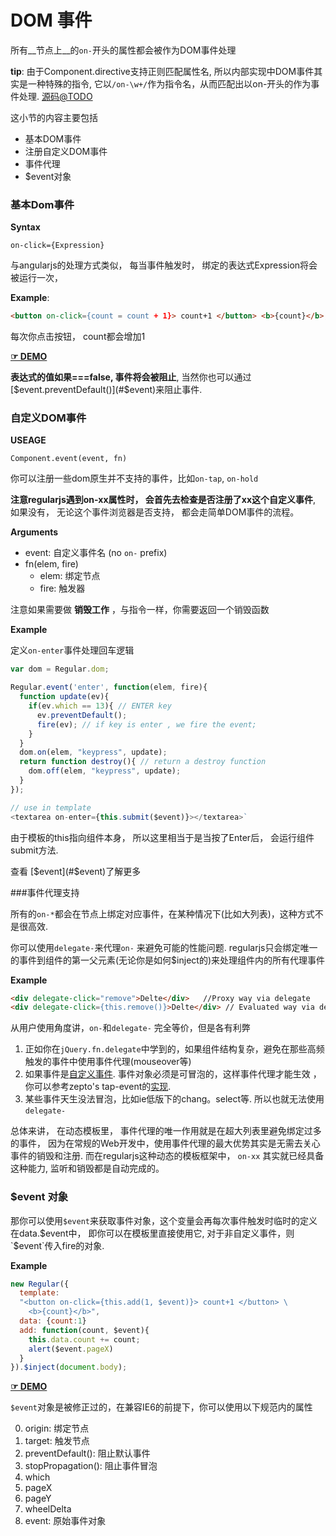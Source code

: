 
#  DOM 事件


所有__节点上__的`on-`开头的属性都会被作为DOM事件处理 

__tip__: 由于Component.directive支持正则匹配属性名, 所以内部实现中DOM事件其实是一种特殊的指令, 它以`/on-\w+/`作为指令名，从而匹配出以on-开头的作为事件处理. [源码@TODO]()

这小节的内容主要包括

- 基本DOM事件
- 注册自定义DOM事件
- 事件代理
- $event对象



### 基本Dom事件 

__Syntax__

`on-click={Expression}`

与angularjs的处理方式类似， 每当事件触发时， 绑定的表达式Expression将会被运行一次， 



__Example__:

```html
<button on-click={count = count + 1}> count+1 </button> <b>{count}</b>,
```


每次你点击按钮， count都会增加1


[__&#x261E; DEMO__](http://jsfiddle.net/leeluolee/y8PHE)

__表达式的值如果===false, 事件将会被阻止__, 当然你也可以通过[$event.preventDefault()](#$event)来阻止事件.



<a name="custom-event"></a>

### 自定义DOM事件


__USEAGE__

`Component.event(event, fn)` 


你可以注册一些dom原生并不支持的事件，比如`on-tap`, `on-hold`

__注意regularjs遇到on-xx属性时， 会首先去检查是否注册了xx这个自定义事件__, 如果没有， 无论这个事件浏览器是否支持， 都会走简单DOM事件的流程。


__Arguments__

* event:  自定义事件名  (no `on-` prefix) 
* fn(elem, fire)
  - elem:    绑定节点
  - fire:    触发器 



注意如果需要做 __销毁工作__ ，与指令一样，你需要返回一个销毁函数



__Example__


定义`on-enter`事件处理回车逻辑



```js
var dom = Regular.dom;

Regular.event('enter', function(elem, fire){
  function update(ev){
    if(ev.which == 13){ // ENTER key
      ev.preventDefault();
      fire(ev); // if key is enter , we fire the event;
    }
  }
  dom.on(elem, "keypress", update);
  return function destroy(){ // return a destroy function
    dom.off(elem, "keypress", update);
  }
});

// use in template
<textarea on-enter={this.submit($event)}></textarea>`
```

由于模板的this指向组件本身， 所以这里相当于是当按了Enter后， 会运行组件submit方法.

查看 [$event](#$event)了解更多



###事件代理支持



所有的`on-*`都会在节点上绑定对应事件，在某种情况下(比如大列表)，这种方式不是很高效.

你可以使用`delegate-`来代理`on-` 来避免可能的性能问题. regularjs只会绑定唯一的事件到组件的第一父元素(无论你是如何$inject的)来处理组件内的所有代理事件




__Example__

```html
<div delegate-click="remove">Delte</div>   //Proxy way via delegate
<div delegate-click={this.remove()}>Delte</div> // Evaluated way via delagate
```


从用户使用角度讲，`on-`和`delegate-` 完全等价，但是各有利弊

1. 正如你在`jQuery.fn.delegate`中学到的，如果组件结构复杂，避免在那些高频触发的事件中使用事件代理(mouseover等)
2. 如果事件是[自定义事件](custom-event). 事件对象必须是可冒泡的，这样事件代理才能生效 ，你可以参考zepto's tap-event的[实现](https://github.com/madrobby/zepto/blob/master/src/event.jsL274).
3. 某些事件天生没法冒泡，比如ie低版下的chang。select等. 所以也就无法使用`delegate-`


总体来讲， 在动态模板里， 事件代理的唯一作用就是在超大列表里避免绑定过多的事件， 因为在常规的Web开发中，使用事件代理的最大优势其实是无需去关心事件的销毁和注册. 而在regularjs这种动态的模板框架中， `on-xx` 其实就已经具备这种能力, 监听和销毁都是自动完成的。

<a name="$event"></a>
### $event 对象


 那你可以使用`$event`来获取事件对象，这个变量会再每次事件触发时临时的定义在data.$event中， 即你可以在模板里直接使用它, 对于非自定义事件，则`$event`传入fire的对象.


__Example__

```javascript
new Regular({
  template:
  "<button on-click={this.add(1, $event)}> count+1 </button> \
    <b>{count}</b>",
  data: {count:1}
  add: function(count, $event){
    this.data.count += count;
    alert($event.pageX)
  }
}).$inject(document.body);
```

[__&#x261E; DEMO__](http://jsfiddle.net/leeluolee/y8PHE/3/)


`$event`对象是被修正过的，在兼容IE6的前提下，你可以使用以下规范内的属性

0. origin:  绑定节点
1. target:  触发节点
2. preventDefault(): 阻止默认事件
3. stopPropagation(): 阻止事件冒泡
4. which
5. pageX
6. pageY
7. wheelDelta
8. event: 原始事件对象
